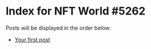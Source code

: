 # Index for NFT World #5262
Posts will be displayed in the order below:

- [Your first post](./001-first.md)

